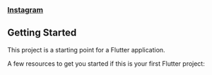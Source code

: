 


[//]: # (<p>)

[//]: # (  <img src="https://user-images.githubusercontent.com/96375955/189531711-b287fc38-7099-484f-809b-40d6489eae6b.png" width="300">)

[//]: # (  <img src="https://user-images.githubusercontent.com/96375955/189531665-9939c377-acd7-40ad-a215-1409a68b0b5c.png" width="300">)

[//]: # (  <img src="https://user-images.githubusercontent.com/96375955/189531643-d3600a14-5e79-4e85-98f0-d7e168267555.png" width="300">)

[//]: # (  </p>)
 
### [Instagram](https://instagram.com/niima.dev)
## Getting Started

This project is a starting point for a Flutter application.

A few resources to get you started if this is your first Flutter project:
